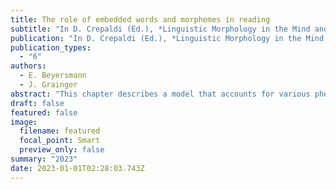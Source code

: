 ```yaml
---
title: The role of embedded words and morphemes in reading
subtitle: "In D. Crepaldi (Ed.), *Linguistic Morphology in the Mind and Brain*. Routledge"
publication: "In D. Crepaldi (Ed.), *Linguistic Morphology in the Mind and Brain*. Routledge"
publication_types:
  - "6"
authors:
  - E. Beyersmann
  - J. Grainger
abstract: "This chapter describes a model that accounts for various phenomena related to morphological processing in skilled reading and reading acquisition. The model implements a non-morphological mechanism of embedded word activation and a morphological affix activation mechanism associated with the principle of morpho-orthographic full decomposition. It builds on two streams of research that have emerged from the field of visual word recognition. The first stream centres on the examination of morphologically complex words like farmer and presents evidence for a mechanism by which skilled readers decompose complex words into morphemic subunits (*farm* + *er*). The second stream focuses on the investigation of complex nonwords like farmity and speaks in favour of a non-morphological mechanism by which embedded words (*farm*) are activated by mapping letters onto whole-word representations. Our model combines affix and embedded word activation in the form of two parallel mechanisms for associating orthography with meaning during reading. The combination of these two mechanisms is further supported by findings from younger readers, showing that embedded word activation and morpho-orthographic processing are acquired at different developmental stages. Embedded word activation develops early, whereas the ability to decompose words into morphemes is a comparatively late acquired milestone."
draft: false
featured: false
image:
  filename: featured
  focal_point: Smart
  preview_only: false
summary: "2023"
date: 2023-01-01T02:28:03.743Z
---
```

